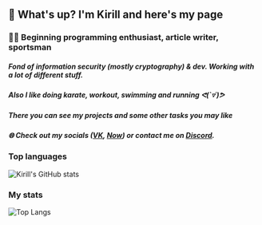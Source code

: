 ## 👋 What's up? I'm Kirill and here's my page
###  🏃‍♂️ Beginning programming enthusiast, article writer, sportsman
##### Fond of information security (mostly cryptography) & dev. Working with a lot of different stuff.
##### Also I like doing karate, workout, swimming and running ᕙ(`▿´)ᕗ
##### There you can see my projects and some other tasks you may like️
##### 🌐 Check out my socials ([VK](https://vk.com/based_on64), [Now](https://nowapp.me/based_on64)) or contact me on [Discord](https://discordapp.com/users/7913).
###
### Top languages
![Kirill's GitHub stats](https://github-readme-stats.vercel.app/api?username=yak64&count_private=true)
### My stats
 ![Top Langs](https://github-readme-stats.vercel.app/api/top-langs/?username=yak64&layout=compact)
